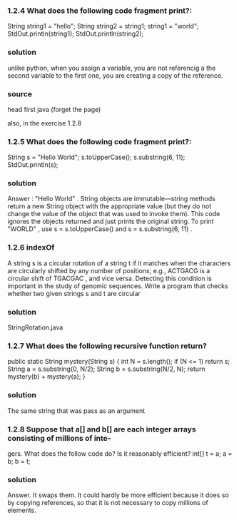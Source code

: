 ### 1.2.4 What does the following code fragment print?:


String string1 = "hello";
String string2 = string1;
string1 = "world";
StdOut.println(string1);
StdOut.println(string2);

### solution

unlike python, when you assign a variable, you are not referencig a the second variable to the first one, you are creating a copy of the reference.

### source

head first java (forget the page)

also, in the exercise 1.2.8


### 1.2.5 What does the following code fragment print?:

String s = "Hello World";
s.toUpperCase();
s.substring(6, 11);
StdOut.println(s);


### solution

Answer : "Hello World" . String objects are immutable—string methods return
a new String object with the appropriate value (but they do not change the value
of the object that was used to invoke them). This code ignores the objects returned
and just prints the original string. To print "WORLD" , use s = s.toUpperCase() and
s = s.substring(6, 11) .


### 1.2.6  indexOf

A string s is a circular rotation of a string t if it matches when the characters
are circularly shifted by any number of positions; e.g., ACTGACG is a circular shift of
TGACGAC , and vice versa. Detecting this condition is important in the study of genomic
sequences. Write a program that checks whether two given strings s and t are circular

### solution

StringRotation.java

### 1.2.7 What does the following recursive function return?

public static String mystery(String s)
{
    int N = s.length();
    if (N <= 1) return s;
    String a = s.substring(0, N/2);
    String b = s.substring(N/2, N);
    return mystery(b) + mystery(a);
}

### solution

The same string that was pass as an argument

### 1.2.8 Suppose that a[] and b[] are each integer arrays consisting of millions of inte-
gers. What does the follow code do? Is it reasonably efficient?
int[] t = a; a = b; b = t;

### solution

Answer. It swaps them. It could hardly be more efficient because it does so by copying
references, so that it is not necessary to copy millions of elements.


